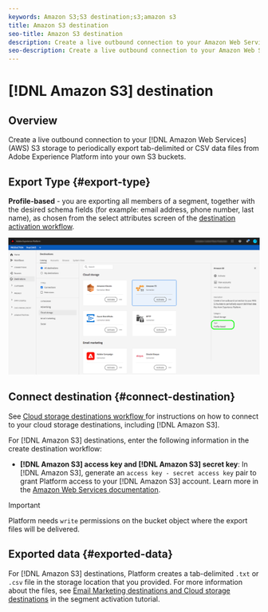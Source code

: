```yaml
---
keywords: Amazon S3;S3 destination;s3;amazon s3
title: Amazon S3 destination
seo-title: Amazon S3 destination
description: Create a live outbound connection to your Amazon Web Services (AWS) S3 storage to periodically export tab-delimited or CSV data files from Adobe Experience Platform into your own S3 buckets.
seo-description: Create a live outbound connection to your Amazon Web Services (AWS) S3 storage to periodically export tab-delimited or CSV data files from Adobe Experience Platform into your own S3 buckets.
---
```


# [!DNL Amazon S3] destination

## Overview

Create a live outbound connection to your [!DNL Amazon Web Services] (AWS) S3 storage to periodically export tab-delimited or CSV data files from Adobe Experience Platform into your own S3 buckets.

## Export Type {#export-type}

**Profile-based** - you are exporting all members of a segment, together with the desired schema fields (for example: email address, phone number, last name), as chosen from the select attributes screen of the [destination activation workflow](../../ui/activate-destinations.md#select-attributes).

![Amazon S3 profile-based export type](../../assets/catalog/cloud-storage/amazon-s3/catalog.png)

## Connect destination {#connect-destination}

See [Cloud storage destinations workflow ](./workflow.md) for instructions on how to connect to your cloud storage destinations, including [!DNL Amazon S3]. 

For [!DNL Amazon S3] destinations, enter the following information in the create destination workflow:

* **[!DNL Amazon S3] access key and [!DNL Amazon S3] secret key**: In [!DNL Amazon S3], generate an `access key - secret access key` pair to grant Platform access to your [!DNL Amazon S3] account. Learn more in the [Amazon Web Services documentation](https://docs.aws.amazon.com/IAM/latest/UserGuide/id_credentials_access-keys.html).

>[!IMPORTANT]
>
>Platform needs `write` permissions on the bucket object where the export files will be delivered.

## Exported data {#exported-data}

For [!DNL Amazon S3] destinations, Platform creates a tab-delimited `.txt` or `.csv` file in the storage location that you provided. For more information about the files, see [Email Marketing destinations and Cloud storage destinations](../../ui/activate-destinations.md#esp-and-cloud-storage) in the segment activation tutorial.
